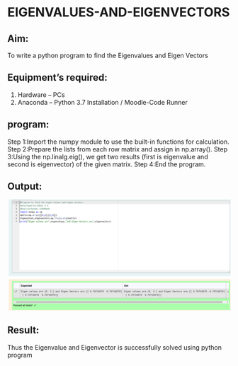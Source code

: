 # EIGENVALUES-AND-EIGENVECTORS
## Aim:
To write a python program to find the Eigenvalues and Eigen Vectors
## Equipment’s required:
1. 	Hardware – PCs
2. 	Anaconda – Python 3.7 Installation / Moodle-Code Runner
## program:
Step 1:Import the numpy module to use the built-in functions for
calculation.
Step 2:Prepare the lists from each row matrix and assign in np.array().
Step 3:Using the np.linalg.eig(), we get two results (first is eigenvalue and
second is eigenvector) of the given matrix.
Step 4:End the program.
## Output:
![Output](1.png)
## Result:
Thus the Eigenvalue and Eigenvector is successfully solved using python program
